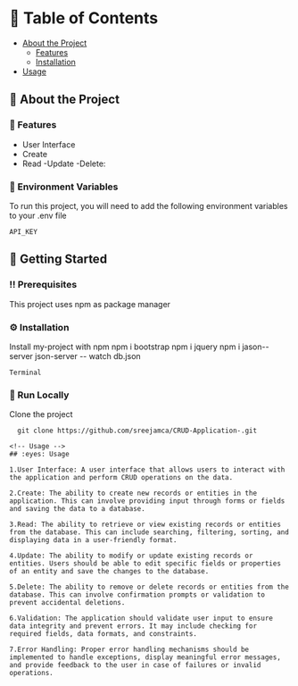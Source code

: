 
<!-- Table of Contents -->
# :notebook_with_decorative_cover: Table of Contents

- [About the Project](#star2-about-the-project)
  * [Features](#dart-features)
  * [Installation](#gear-installation)
- [Usage](#eyes-usage)

<!-- About the Project -->
## :star2: About the Project

<!-- Features -->
### :dart: Features

- User Interface
- Create
- Read
-Update
-Delete:

<!-- Env Variables -->
### :key: Environment Variables

To run this project, you will need to add the following environment variables to your .env file

`API_KEY`

<!-- Getting Started -->
## 	:toolbox: Getting Started

<!-- Prerequisites -->
### :bangbang: Prerequisites

This project uses npm as package manager

<!-- Installation -->
### :gear: Installation

Install my-project with npm
npm i bootstrap
npm i jquery
npm i jason--server
json-server -- watch db.json
```
Terminal
```   
<!-- Run Locally -->
### :running: Run Locally

Clone the project

```Terminal
  git clone https://github.com/sreejamca/CRUD-Application-.git

<!-- Usage -->
## :eyes: Usage

1.User Interface: A user interface that allows users to interact with the application and perform CRUD operations on the data.

2.Create: The ability to create new records or entities in the application. This can involve providing input through forms or fields and saving the data to a database.

3.Read: The ability to retrieve or view existing records or entities from the database. This can include searching, filtering, sorting, and displaying data in a user-friendly format.

4.Update: The ability to modify or update existing records or entities. Users should be able to edit specific fields or properties of an entity and save the changes to the database.

5.Delete: The ability to remove or delete records or entities from the database. This can involve confirmation prompts or validation to prevent accidental deletions.

6.Validation: The application should validate user input to ensure data integrity and prevent errors. It may include checking for required fields, data formats, and constraints.

7.Error Handling: Proper error handling mechanisms should be implemented to handle exceptions, display meaningful error messages, and provide feedback to the user in case of failures or invalid operations.






